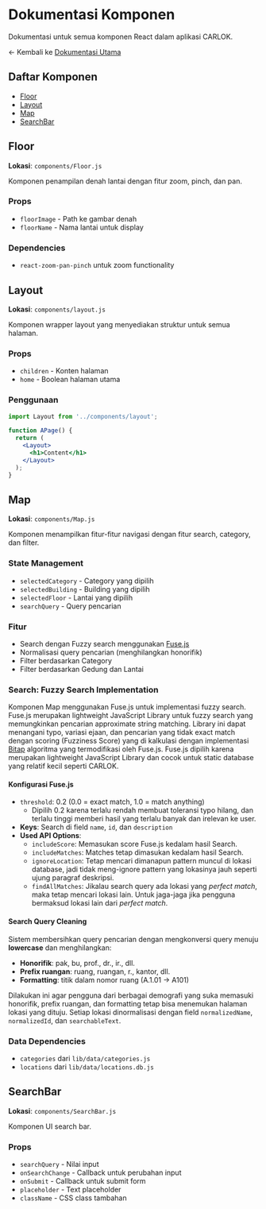 # Dokumentasi Komponen

Dokumentasi untuk semua komponen React dalam aplikasi CARLOK.

<- Kembali ke [Dokumentasi Utama](./README.md)

## Daftar Komponen

- [Floor](#floor)
- [Layout](#layout)
- [Map](#map)
- [SearchBar](#searchbar)

## Floor

**Lokasi**: `components/Floor.js`

Komponen penampilan denah lantai dengan fitur zoom, pinch, dan pan.

### Props
- `floorImage` - Path ke gambar denah
- `floorName` - Nama lantai untuk display

### Dependencies
- `react-zoom-pan-pinch` untuk zoom functionality

## Layout

**Lokasi**: `components/layout.js`

Komponen wrapper layout yang menyediakan struktur untuk semua halaman.

### Props
- `children` - Konten halaman
- `home` - Boolean halaman utama

### Penggunaan
```jsx
import Layout from '../components/layout';

function APage() {
  return (
    <Layout>
      <h1>Content</h1>
    </Layout>
  );
}
```

## Map

**Lokasi**: `components/Map.js`

Komponen menampilkan fitur-fitur navigasi dengan fitur search, category, dan filter.

### State Management
- `selectedCategory` - Category yang dipilih
- `selectedBuilding` - Building yang dipilih  
- `selectedFloor` - Lantai yang dipilih
- `searchQuery` - Query pencarian

### Fitur
- Search dengan Fuzzy search menggunakan [Fuse.js](https://www.fusejs.io/)
- Normalisasi query pencarian (menghilangkan honorifik)
- Filter berdasarkan Category
- Filter berdasarkan Gedung dan Lantai

### Search: Fuzzy Search Implementation
Komponen Map menggunakan Fuse.js untuk implementasi fuzzy search. Fuse.js merupakan lightweight JavaScript Library untuk fuzzy search yang memungkinkan pencarian approximate string matching. Library ini dapat menangani typo, variasi ejaan, dan pencarian yang tidak exact match dengan scoring (Fuzziness Score) yang di kalkulasi dengan implementasi [Bitap](https://en.wikipedia.org/wiki/Bitap_algorithm) algoritma yang termodifikasi oleh Fuse.js. Fuse.js dipilih karena merupakan lightweight JavaScript Library dan cocok untuk static database yang relatif kecil seperti CARLOK.



#### Konfigurasi Fuse.js
- `threshold`: 0.2 (0.0 = exact match, 1.0 = match anything)
  - Dipilih 0.2 karena terlalu rendah membuat toleransi typo hilang, dan terlalu tinggi memberi hasil yang terlalu banyak dan irelevan ke user.
- **Keys**: Search di field `name`, `id`, dan `description`
- **Used API Options**: 
  - `includeScore`: Memasukan score Fuse.js kedalam hasil Search.
  - `includeMatches`: Matches tetap dimasukan kedalam hasil Search.
  - `ignoreLocation`: Tetap mencari dimanapun pattern muncul di lokasi database, jadi tidak meng-ignore pattern yang lokasinya jauh seperti ujung paragraf deskripsi.
  - `findAllMatches`: Jikalau search query ada lokasi yang *perfect match*, maka tetap mencari lokasi lain. Untuk jaga-jaga jika pengguna bermaksud lokasi lain dari *perfect match*.

#### Search Query Cleaning
Sistem membersihkan query pencarian dengan mengkonversi query menuju **lowercase** dan menghilangkan:
- **Honorifik**: pak, bu, prof., dr., ir., dll.
- **Prefix ruangan**: ruang, ruangan, r., kantor, dll.
- **Formatting**: titik dalam nomor ruang (A.1.01 → A101)

Dilakukan ini agar pengguna dari berbagai demografi yang suka memasuki honorifik, prefix ruangan, dan formatting tetap bisa menemukan halaman lokasi yang dituju. Setiap lokasi dinormalisasi dengan field `normalizedName`, `normalizedId`, dan `searchableText`.

### Data Dependencies
- `categories` dari `lib/data/categories.js`
- `locations` dari `lib/data/locations.db.js`


## SearchBar

**Lokasi**: `components/SearchBar.js`

Komponen UI search bar.

### Props
- `searchQuery` - Nilai input
- `onSearchChange` - Callback untuk perubahan input
- `onSubmit` - Callback untuk submit form
- `placeholder` - Text placeholder
- `className` - CSS class tambahan
